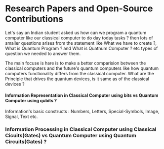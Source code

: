 # Research Papers and Open-Source Contributions

Let's say an Indian student asked us how can we program a quantum computer like our classical computer to do day today tasks ? then lots of smaller questions arises from the statement like What we have to create ?, What is Quantum Program ? and What is Quatnum Computer ? etc types of question we needed to answer them.

The main focuse is hare is to make a better comparision between the classical computers and the future's quantum computers like how quantum computers functionality differs from the classical computer. What are the Principle that drives the quantum devices, is it same as of the classical devices ?

#### Information Representation in Classical Computer using bits vs Quantum Computer using qubits ?

Information's basic constructs : Numbers, Letters, Special-Symbols, Image, Signal, Text etc.



### Information Processing in Classical Computer using Classical Cicuits(Gates) vs Quantum Computer using Quantum Circuits(Gates) ?